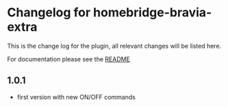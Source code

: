 # Changelog for homebridge-bravia-extra
This is the change log for the plugin, all relevant changes will be listed here.

For documentation please see the [README](https://github.com/sh0n/homebridge-bravia-extra/blob/master/README.md)

## 1.0.1
- first version with new ON/OFF commands

